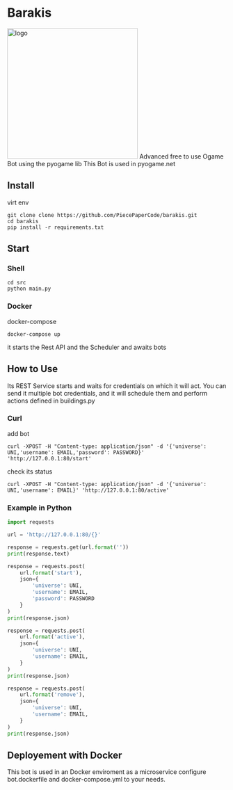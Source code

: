 # Barakis
<img src="https://github.com/alaingilbert/pyogame/blob/develop/logo.png?raw=true" width="300" alt="logo">
Advanced free to use Ogame Bot using the pyogame lib
This Bot is used in pyogame.net

## Install
virt env
```shell
git clone clone https://github.com/PiecePaperCode/barakis.git
cd barakis
pip install -r requirements.txt
```

## Start
### Shell
```shell
cd src
python main.py
```
### Docker
docker-compose
```shell
docker-compose up
```
it starts the Rest API and the Scheduler and awaits bots

## How to Use
Its REST Service starts and waits for credentials on which it will act.
You can send it multiple bot credentials, and it will schedule them and perform 
actions defined in buildings.py
### Curl
add bot
``` shell
curl -XPOST -H "Content-type: application/json" -d '{'universe': UNI,'username': EMAIL,'password': PASSWORD}' 'http://127.0.0.1:80/start'
```
check its status
``` shell
curl -XPOST -H "Content-type: application/json" -d '{'universe': UNI,'username': EMAIL}' 'http://127.0.0.1:80/active'
```
### Example in Python
``` python
import requests

url = 'http://127.0.0.1:80/{}'

response = requests.get(url.format(''))
print(response.text)

response = requests.post(
    url.format('start'),
    json={
        'universe': UNI,
        'username': EMAIL,
        'password': PASSWORD
    }
)
print(response.json)

response = requests.post(
    url.format('active'),
    json={
        'universe': UNI,
        'username': EMAIL,
    }
)
print(response.json)

response = requests.post(
    url.format('remove'),
    json={
        'universe': UNI,
        'username': EMAIL,
    }
)
print(response.json)
```

## Deployement with Docker
This bot is used in an Docker enviroment as a microservice
configure bot.dockerfile and docker-compose.yml to your needs.

